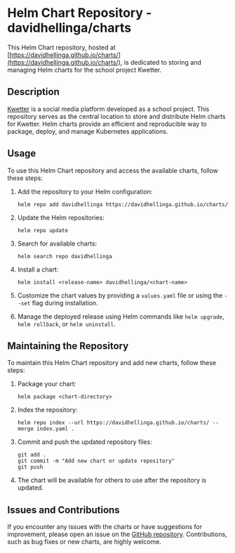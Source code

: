 # Helm Chart Repository - davidhellinga/charts

This Helm Chart repository, hosted
at [https://davidhellinga.github.io/charts/](https://davidhellinga.github.io/charts/), is dedicated to storing and
managing Helm charts for the school project Kwetter.

## Description

[Kwetter](https://dev.azure.com/OIBSS-F/Kwetter/) is a social media platform developed as a school project. This
repository serves as the central location to store and distribute Helm charts for Kwetter. Helm charts provide an
efficient and reproducible way to package, deploy, and manage Kubernetes applications.

## Usage

To use this Helm Chart repository and access the available charts, follow these steps:

1. Add the repository to your Helm configuration:

   ```shell
   helm repo add davidhellinga https://davidhellinga.github.io/charts/
   ```

2. Update the Helm repositories:

   ```shell
   helm repo update
   ```

3. Search for available charts:

   ```shell
   helm search repo davidhellinga
   ```

4. Install a chart:

   ```shell
   helm install <release-name> davidhellinga/<chart-name>
   ```

5. Customize the chart values by providing a `values.yaml` file or using the `--set` flag during installation.

6. Manage the deployed release using Helm commands like `helm upgrade`, `helm rollback`, or `helm uninstall`.

## Maintaining the Repository

To maintain this Helm Chart repository and add new charts, follow these steps:

1. Package your chart:

   ```shell
   helm package <chart-directory>
   ```

2. Index the repository:

   ```shell
   helm repo index --url https://davidhellinga.github.io/charts/ --merge index.yaml .
   ```

3. Commit and push the updated repository files:

   ```shell
   git add .
   git commit -m "Add new chart or update repository"
   git push
   ```

4. The chart will be available for others to use after the repository is updated.


## Issues and Contributions

If you encounter any issues with the charts or have suggestions for improvement, please open an issue on
the [GitHub repository](https://github.com/davidhellinga/charts). Contributions, such as bug fixes or new charts, are
highly welcome.
